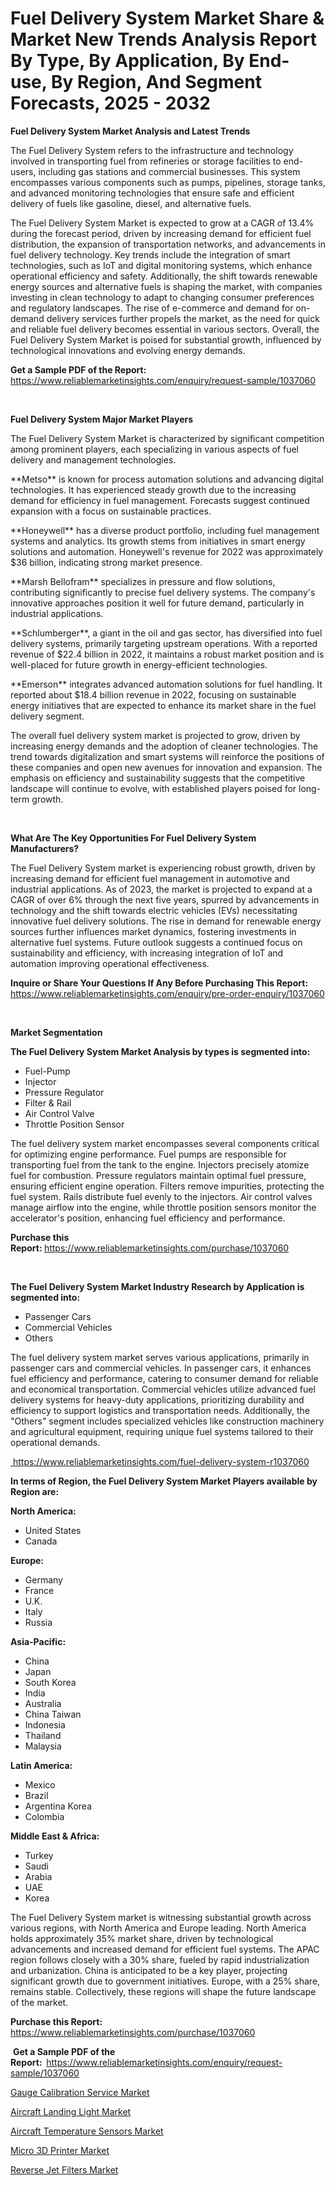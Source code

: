 <p><h1>Fuel Delivery System Market Share & Market New Trends Analysis Report By Type, By Application, By End-use, By Region, And Segment Forecasts, 2025 - 2032</h1></p><p><strong>Fuel Delivery System Market Analysis and Latest Trends</strong></p>
<p><p>The Fuel Delivery System refers to the infrastructure and technology involved in transporting fuel from refineries or storage facilities to end-users, including gas stations and commercial businesses. This system encompasses various components such as pumps, pipelines, storage tanks, and advanced monitoring technologies that ensure safe and efficient delivery of fuels like gasoline, diesel, and alternative fuels.</p><p>The Fuel Delivery System Market is expected to grow at a CAGR of 13.4% during the forecast period, driven by increasing demand for efficient fuel distribution, the expansion of transportation networks, and advancements in fuel delivery technology. Key trends include the integration of smart technologies, such as IoT and digital monitoring systems, which enhance operational efficiency and safety. Additionally, the shift towards renewable energy sources and alternative fuels is shaping the market, with companies investing in clean technology to adapt to changing consumer preferences and regulatory landscapes. The rise of e-commerce and demand for on-demand delivery services further propels the market, as the need for quick and reliable fuel delivery becomes essential in various sectors. Overall, the Fuel Delivery System Market is poised for substantial growth, influenced by technological innovations and evolving energy demands.</p></p>
<p><strong>Get a Sample PDF of the Report:&nbsp;</strong> <a href="https://www.reliablemarketinsights.com/enquiry/request-sample/1037060?utm_campaign=2241&utm_medium=2&utm_source=Github&utm_content=ia&utm_term=30032025&utm_id=fuel-delivery-system">https://www.reliablemarketinsights.com/enquiry/request-sample/1037060</a></p>
<p>&nbsp;</p>
<p><strong>Fuel Delivery System Major Market Players</strong></p>
<p><p>The Fuel Delivery System Market is characterized by significant competition among prominent players, each specializing in various aspects of fuel delivery and management technologies. </p><p>**Metso** is known for process automation solutions and advancing digital technologies. It has experienced steady growth due to the increasing demand for efficiency in fuel management. Forecasts suggest continued expansion with a focus on sustainable practices.</p><p>**Honeywell** has a diverse product portfolio, including fuel management systems and analytics. Its growth stems from initiatives in smart energy solutions and automation. Honeywell's revenue for 2022 was approximately $36 billion, indicating strong market presence.</p><p>**Marsh Bellofram** specializes in pressure and flow solutions, contributing significantly to precise fuel delivery systems. The company's innovative approaches position it well for future demand, particularly in industrial applications.</p><p>**Schlumberger**, a giant in the oil and gas sector, has diversified into fuel delivery systems, primarily targeting upstream operations. With a reported revenue of $22.4 billion in 2022, it maintains a robust market position and is well-placed for future growth in energy-efficient technologies.</p><p>**Emerson** integrates advanced automation solutions for fuel handling. It reported about $18.4 billion revenue in 2022, focusing on sustainable energy initiatives that are expected to enhance its market share in the fuel delivery segment.</p><p>The overall fuel delivery system market is projected to grow, driven by increasing energy demands and the adoption of cleaner technologies. The trend towards digitalization and smart systems will reinforce the positions of these companies and open new avenues for innovation and expansion. The emphasis on efficiency and sustainability suggests that the competitive landscape will continue to evolve, with established players poised for long-term growth.</p></p>
<p>&nbsp;</p>
<p><strong>What Are The Key Opportunities For Fuel Delivery System Manufacturers?</strong></p>
<p><p>The Fuel Delivery System market is experiencing robust growth, driven by increasing demand for efficient fuel management in automotive and industrial applications. As of 2023, the market is projected to expand at a CAGR of over 6% through the next five years, spurred by advancements in technology and the shift towards electric vehicles (EVs) necessitating innovative fuel delivery solutions. The rise in demand for renewable energy sources further influences market dynamics, fostering investments in alternative fuel systems. Future outlook suggests a continued focus on sustainability and efficiency, with increasing integration of IoT and automation improving operational effectiveness.</p></p>
<p><strong>Inquire or Share Your Questions If Any Before Purchasing This Report:</strong> <a href="https://www.reliablemarketinsights.com/enquiry/pre-order-enquiry/1037060?utm_campaign=2241&utm_medium=2&utm_source=Github&utm_content=ia&utm_term=30032025&utm_id=fuel-delivery-system">https://www.reliablemarketinsights.com/enquiry/pre-order-enquiry/1037060</a></p>
<p>&nbsp;</p>
<p><strong>Market Segmentation</strong></p>
<p><strong>The Fuel Delivery System Market Analysis by types is segmented into:</strong></p>
<p><ul><li>Fuel-Pump</li><li>Injector</li><li>Pressure Regulator</li><li>Filter & Rail</li><li>Air Control Valve</li><li>Throttle Position Sensor</li></ul></p>
<p><p>The fuel delivery system market encompasses several components critical for optimizing engine performance. Fuel pumps are responsible for transporting fuel from the tank to the engine. Injectors precisely atomize fuel for combustion. Pressure regulators maintain optimal fuel pressure, ensuring efficient engine operation. Filters remove impurities, protecting the fuel system. Rails distribute fuel evenly to the injectors. Air control valves manage airflow into the engine, while throttle position sensors monitor the accelerator's position, enhancing fuel efficiency and performance.</p></p>
<p><strong>Purchase this Report:&nbsp;</strong><a href="https://www.reliablemarketinsights.com/purchase/1037060?utm_campaign=2241&utm_medium=2&utm_source=Github&utm_content=ia&utm_term=30032025&utm_id=fuel-delivery-system">https://www.reliablemarketinsights.com/purchase/1037060</a></p>
<p>&nbsp;</p>
<p><strong>The Fuel Delivery System Market Industry Research by Application is segmented into:</strong></p>
<p><ul><li>Passenger Cars</li><li>Commercial Vehicles</li><li>Others</li></ul></p>
<p><p>The fuel delivery system market serves various applications, primarily in passenger cars and commercial vehicles. In passenger cars, it enhances fuel efficiency and performance, catering to consumer demand for reliable and economical transportation. Commercial vehicles utilize advanced fuel delivery systems for heavy-duty applications, prioritizing durability and efficiency to support logistics and transportation needs. Additionally, the "Others" segment includes specialized vehicles like construction machinery and agricultural equipment, requiring unique fuel systems tailored to their operational demands.</p></p>
<p><a href="https://www.reliablemarketinsights.com/fuel-delivery-system-r1037060?utm_campaign=2241&utm_medium=2&utm_source=Github&utm_content=ia&utm_term=30032025&utm_id=fuel-delivery-system">&nbsp;https://www.reliablemarketinsights.com/fuel-delivery-system-r1037060</a></p>
<p><strong>In terms of Region, the Fuel Delivery System Market Players available by Region are:</strong></p>
<p>
    <p> <strong> North America: </strong>
        <ul>
            <li>United States</li>
            <li>Canada</li>
        </ul>
        </p> 
    <p> <strong> Europe: </strong>
        <ul>
            <li>Germany</li>
            <li>France</li>
            <li>U.K.</li>
            <li>Italy</li>
            <li>Russia</li>
        </ul>
        </p> 
    <p> <strong> Asia-Pacific: </strong>
        <ul>
            <li>China</li>
            <li>Japan</li>
            <li>South Korea</li>
            <li>India</li>
            <li>Australia</li>
            <li>China Taiwan</li>
            <li>Indonesia</li>
            <li>Thailand</li>
            <li>Malaysia</li>
        </ul>
        </p> 
    <p> <strong> Latin America: </strong>
        <ul>
            <li>Mexico</li>
            <li>Brazil</li>
            <li>Argentina Korea</li>
            <li>Colombia</li>
        </ul>
        </p> 
    <p> <strong> Middle East & Africa: </strong>
        <ul>
            <li>Turkey</li>
            <li>Saudi</li>
            <li>Arabia</li>
            <li>UAE</li>
            <li>Korea</li>
        </ul>
    </p>
    </p>
<p><p>The Fuel Delivery System market is witnessing substantial growth across various regions, with North America and Europe leading. North America holds approximately 35% market share, driven by technological advancements and increased demand for efficient fuel systems. The APAC region follows closely with a 30% share, fueled by rapid industrialization and urbanization. China is anticipated to be a key player, projecting significant growth due to government initiatives. Europe, with a 25% share, remains stable. Collectively, these regions will shape the future landscape of the market.</p></p>
<p><strong>Purchase this Report: </strong><a href="https://www.reliablemarketinsights.com/purchase/1037060?utm_campaign=2241&utm_medium=2&utm_source=Github&utm_content=ia&utm_term=30032025&utm_id=fuel-delivery-system">https://www.reliablemarketinsights.com/purchase/1037060</a></p>
<p>&nbsp;<strong>Get a Sample PDF of the Report:&nbsp;&nbsp;</strong><a href="https://www.reliablemarketinsights.com/enquiry/request-sample/1037060?utm_campaign=2241&utm_medium=2&utm_source=Github&utm_content=ia&utm_term=30032025&utm_id=fuel-delivery-system">https://www.reliablemarketinsights.com/enquiry/request-sample/1037060</a></p>
<p><strong></strong></p>
<p><p><a href="https://www.linkedin.com/pulse/global-gauge-calibration-service-market-forecast-2025-blq3e?utm_campaign=2241&utm_medium=2&utm_source=Github&utm_content=ia&utm_term=30032025&utm_id=fuel-delivery-system">Gauge Calibration Service Market</a></p><p><a href="https://github.com/seherlouize/Market-Research-Report-List-1/blob/main/aircraft-landing-light-market.md?utm_campaign=2241&utm_medium=2&utm_source=Github&utm_content=ia&utm_term=30032025&utm_id=fuel-delivery-system">Aircraft Landing Light Market</a></p><p><a href="https://github.com/sadaandilou/Market-Research-Report-List-1/blob/main/aircraft-temperature-sensors-market.md?utm_campaign=2241&utm_medium=2&utm_source=Github&utm_content=ia&utm_term=30032025&utm_id=fuel-delivery-system">Aircraft Temperature Sensors Market</a></p><p><a href="https://www.linkedin.com/pulse/market-dynamics-future-trends-global-micro-3d-printer-sector-cunqe?utm_campaign=2241&utm_medium=2&utm_source=Github&utm_content=ia&utm_term=30032025&utm_id=fuel-delivery-system">Micro 3D Printer Market</a></p><p><a href="https://www.linkedin.com/pulse/significant-growth-expected-reverse-jet-filters-market-rknbe?utm_campaign=2241&utm_medium=2&utm_source=Github&utm_content=ia&utm_term=30032025&utm_id=fuel-delivery-system">Reverse Jet Filters Market</a></p></p>